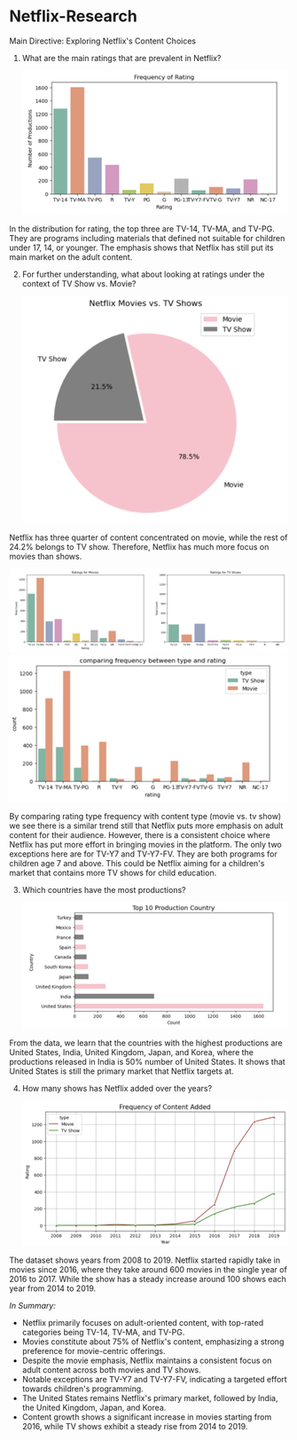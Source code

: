 # Netflix-Research
Main Directive: Exploring Netflix's Content Choices

1. What are the main ratings that are prevalent in Netflix?

   ![Explorative-Data-Analysis-of-Netflix-Contents](images/frequency-of-rating.png)

In the distribution for rating, the top three are TV-14, TV-MA, and TV-PG. They are programs including materials that defined not suitable for children under 17, 14, or younger. The emphasis shows that Netflix has still put its main market on the adult content.

2. For further understanding, what about looking at ratings under the context of TV Show vs. Movie?

   ![Explorative-Data-Analysis-of-Netflix-Contents](images/movies-vs-show.png)

Netflix has three quarter of content concentrated on movie, while the rest of 24.2% belongs to TV show. Therefore, Netflix has much more focus on movies than shows.

   ![Explorative-Data-Analysis-of-Netflix-Contents](images/rating-for-tv-+movie.png)
   ![Explorative-Data-Analysis-of-Netflix-Contents](images/type-vs-rating.png)

By comparing rating type frequency with content type (movie vs. tv show) we see there is a similar trend still that Netflix puts more emphasis on adult content for their audience. However, there is a consistent choice where Netflix has put more effort in bringing movies in the platform. The only two exceptions here are for TV-Y7 and TV-Y7-FV. They are both programs for children age 7 and above. This could be Netflix aiming for a children's market that contains more TV shows for child education.

3. Which countries have the most productions?

      ![Explorative-Data-Analysis-of-Netflix-Contents](images/production-country.png)

From the data, we learn that the countries with the highest productions are United States, India, United Kingdom, Japan, and Korea, where the productions released in India is 50% number of United States. It shows that United States is still the primary market that Netflix targets at.

4. How many shows has Netflix added over the years?

      ![Explorative-Data-Analysis-of-Netflix-Contents](images/frequency-added.png)

The dataset shows years from 2008 to 2019. Netflix started rapidly take in movies since 2016, where they take around 600 movies in the single year of 2016 to 2017. While the show has a steady increase around 100 shows each year from 2014 to 2019.

_In Summary:_
* Netflix primarily focuses on adult-oriented content, with top-rated categories being TV-14, TV-MA, and TV-PG.
* Movies constitute about 75% of Netflix's content, emphasizing a strong preference for movie-centric offerings.
* Despite the movie emphasis, Netflix maintains a consistent focus on adult content across both movies and TV shows.
* Notable exceptions are TV-Y7 and TV-Y7-FV, indicating a targeted effort towards children's programming.
* The United States remains Netflix's primary market, followed by India, the United Kingdom, Japan, and Korea.
* Content growth shows a significant increase in movies starting from 2016, while TV shows exhibit a steady rise from 2014 to 2019.
